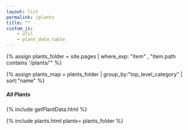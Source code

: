 ```yaml
---
layout: list                                                            
permalink: /plants
title: ""
custom_js:
    - util 
    - plant_data_table
---
```

{% assign plants_folder = site.pages | where_exp: "item" , "item.path contains '/plants/'" %}

{% assign plants_map = plants_folder | group_by:"top_level_category" | sort:"name" %}

<h5>All Plants</h5> 

<!-- populate plant_data var -->
{% include getPlantData.html %}
	
{% include plants.html 
	plants= plants_folder 
%}
